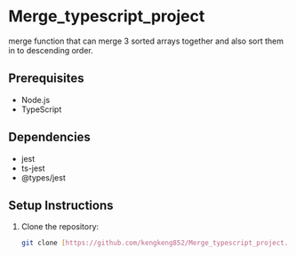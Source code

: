 # Merge_typescript_project
merge function that can merge 3 sorted arrays together and also sort them in to descending order.

## Prerequisites

* Node.js
* TypeScript

## Dependencies

* jest
* ts-jest
* @types/jest

## Setup Instructions

1. Clone the repository:
   ```bash
   git clone [https://github.com/kengkeng852/Merge_typescript_project.git](https://github.com/kengkeng852/Merge_typescript_project.git)
